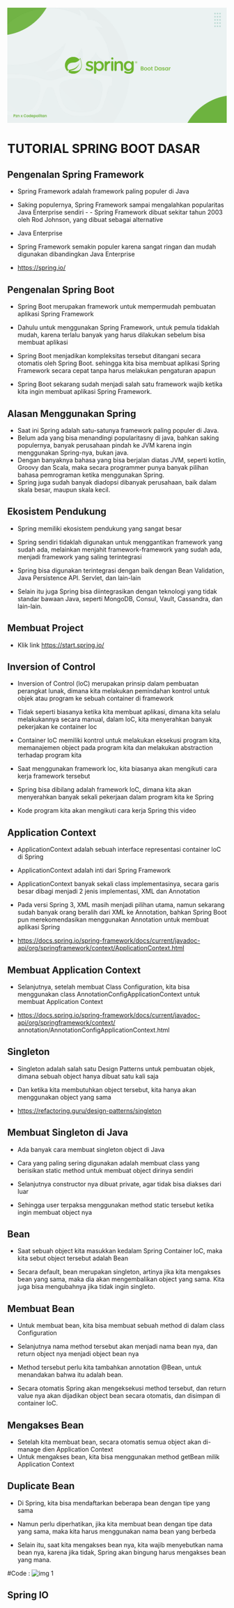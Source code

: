 ![img 1](image/client1.png)

# TUTORIAL SPRING BOOT DASAR
## Pengenalan Spring Framework

- Spring Framework adalah framework paling populer di Java

- Saking populernya, Spring Framework sampai mengalahkan popularitas Java Enterprise sendiri - -  Spring Framework dibuat sekitar tahun 2003 oleh Rod Johnson, yang dibuat sebagai alternative

- Java Enterprise

- Spring Framework semakin populer karena sangat ringan dan mudah digunakan dibandingkan Java Enterprise

- https://spring.io/

## Pengenalan Spring Boot

- Spring Boot merupakan framework untuk mempermudah pembuatan aplikasi Spring Framework

- Dahulu untuk menggunakan Spring Framework, untuk pemula tidaklah mudah, karena terlalu banyak yang harus dilakukan sebelum bisa membuat aplikasi

- Spring Boot menjadikan kompleksitas tersebut ditangani secara otomatis oleh Spring Boot. sehingga kita bisa membuat aplikasi Spring Framework secara cepat tanpa harus melakukan pengaturan apapun

- Spring Boot sekarang sudah menjadi salah satu framework wajib ketika kita ingin membuat aplikasi Spring Framework.

## Alasan Menggunakan Spring 
- Saat ini Spring adalah satu-satunya framework paling populer di Java.
- Belum ada yang bisa menandingi popularitasny di java, bahkan saking populernya, banyak perusahaan pindah ke JVM karena ingin menggunakan Spring-nya, bukan java.
- Dengan banyaknya bahasa yang bisa berjalan diatas JVM, seperti kotlin, Groovy dan Scala, maka secara programmer punya banyak pilihan bahasa pemrograman ketika menggunakan Spring.
- Spring juga sudah banyak diadopsi dibanyak perusahaan, baik dalam skala besar, maupun skala kecil.

## Ekosistem Pendukung

- Spring memiliki ekosistem pendukung yang sangat besar

- Spring sendiri tidaklah digunakan untuk menggantikan framework yang sudah ada, melainkan menjahit framework-framework yang sudah ada, menjadi framework yang saling terintegrasi

- Spring bisa digunakan terintegrasi dengan baik dengan Bean Validation, Java Persistence API. Servlet, dan lain-lain

- Selain itu juga Spring bisa diintegrasikan dengan teknologi yang tidak standar bawaan Java, seperti MongoDB, Consul, Vault, Cassandra, dan lain-lain.

## Membuat Project
- Klik link https://start.spring.io/

## Inversion of Control

- Inversion of Control (loC) merupakan prinsip dalam pembuatan perangkat lunak, dimana kita melakukan pemindahan kontrol untuk objek atau program ke sebuah container di framework
- Tidak seperti biasanya ketika kita membuat aplikasi, dimana kita selalu melakukannya secara manual, dalam loC, kita menyerahkan banyak pekerjakan ke container loc

- Container loC memiliki kontrol untuk melakukan eksekusi program kita, memanajemen object pada program kita dan melakukan abstraction terhadap program kita

- Saat menggunakan framework loc, kita biasanya akan mengikuti cara kerja framework tersebut

- Spring bisa dibilang adalah framework loC, dimana kita akan menyerahkan banyak sekali pekerjaan dalam program kita ke Spring

- Kode program kita akan mengikuti cara kerja Spring
this video

## Application Context

- ApplicationContext adalah sebuah interface representasi container loC di Spring

- ApplicationContext adalah inti dari Spring Framework

- ApplicationContext banyak sekali class implementasinya, secara garis besar dibagi menjadi 2 jenis implementasi, XML dan Annotation

- Pada versi Spring 3, XML masih menjadi pilihan utama, namun sekarang sudah banyak orang beralih dari XML ke Annotation, bahkan Spring Boot pun merekomendasikan menggunakan Annotation untuk membuat aplikasi Spring

- https://docs.spring.io/spring-framework/docs/current/javadoc-api/org/springframework/context/ApplicationContext.html

## Membuat Application Context

- Selanjutnya, setelah membuat Class Configuration, kita bisa menggunakan class AnnotationConfigApplicationContext untuk membuat Application Context

- https://docs.spring.io/spring-framework/docs/current/javadoc-api/org/springframework/context/ annotation/AnnotationConfigApplicationContext.html

## Singleton

- Singleton adalah salah satu Design Patterns untuk pembuatan objek, dimana sebuah object hanya dibuat satu kali saja

- Dan ketika kita membutuhkan object tersebut, kita hanya akan menggunakan object yang sama

- https://refactoring.guru/design-patterns/singleton

## Membuat Singleton di Java

- Ada banyak cara membuat singleton object di Java

- Cara yang paling sering digunakan adalah membuat class yang berisikan static method untuk membuat object dirinya sendiri

- Selanjutnya constructor nya dibuat private, agar tidak bisa diakses dari luar

- Sehingga user terpaksa menggunakan method static tersebut ketika ingin membuat object nya

## Bean

- Saat sebuah object kita masukkan kedalam Spring Container loC, maka kita sebut object tersebut adalah Bean

- Secara default, bean merupakan singleton, artinya jika kita mengakses bean yang sama, maka dia akan mengembalikan object yang sama. Kita juga bisa mengubahnya jika tidak ingin singleto.

## Membuat Bean

- Untuk membuat bean, kita bisa membuat sebuah method di dalam class Configuration

- Selanjutnya nama method tersebut akan menjadi nama bean nya, dan return object nya menjadi object bean nya

- Method tersebut perlu kita tambahkan annotation @Bean, untuk menandakan bahwa itu adalah bean. 

- Secara otomatis Spring akan mengeksekusi method tersebut, dan return value nya akan dijadikan object bean secara otomatis, dan disimpan di container loC.

## Mengakses Bean

- Setelah kita membuat bean, secara otomatis semua object akan di-manage dien Application Context
- Untuk mengakses bean, kita bisa menggunakan method getBean milik Application Context

## Duplicate Bean

- Di Spring, kita bisa mendaftarkan beberapa bean dengan tipe yang sama

- Namun perlu diperhatikan, jika kita membuat bean dengan tipe data yang sama, maka kita harus menggunakan nama bean yang berbeda

- Selain itu, saat kita mengakses bean nya, kita wajib menyebutkan nama bean nya, karena jika tidak, Spring akan bingung harus mengakses bean yang mana.

#Code :
![img 1](image/client2.png)

## Spring IO


